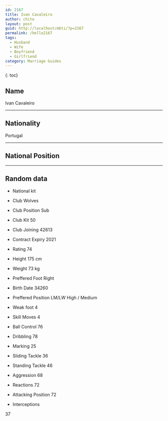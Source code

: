```yaml
---
id: 2167
title: Ivan Cavaleiro
author: chito
layout: post
guid: http://localhost/mbti/?p=2167
permalink: /hello2167
tags:
  - Husband
  - Wife
  - Boyfriend
  - Girlfriend
category: Marriage Guides
---
```



{: toc}


## Name  
Ivan Cavaleiro 

* * *

## Nationality  
Portugal 

* * *

## National Position 

* * *

## Random data 

  * National kit 
  * Club 
Wolves 

  * Club Position 
Sub 

  * Club Kit 
50 

  * Club Joining 
42613 

  * Contract Expiry 
2021 

  * Rating 
74 

  * Height 
175 cm 

  * Weight 
73 kg 

  * Preffered Foot 
Right 

  * Birth Date 
34260 

  * Preffered Position 
LM/LW High / Medium 

  * Weak foot 
4 

  * Skill Moves 
4 

  * Ball Control 
76 

  * Dribbling 
78 

  * Marking 
25 

  * Sliding Tackle 
36 

  * Standing Tackle 
46 

  * Aggression 
68 

  * Reactions 
72 

  * Attacking Position 
72 

  * Interceptions 

37</ul>
